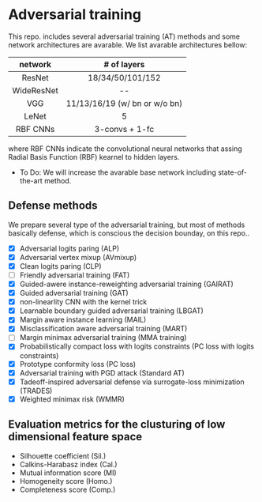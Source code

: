 # Adversarial training
This repo. includes several adversarial training (AT) methods and some network architectures are avarable.
We list avarable architectures bellow:

|network|# of layers|
| :---: | :---: |
|ResNet|18/34/50/101/152|
|WideResNet| -- |
|VGG|11/13/16/19 (w/ bn or w/o bn)|
|LeNet|5|
|RBF CNNs|3-convs + 1-fc|

where RBF CNNs indicate the convolutional neural networks that assing Radial Basis Function (RBF) kearnel to hidden layers.

* To Do: We will increase the avarable base network including state-of-the-art method.

## Defense methods
We prepare several type of the adversarial training, but most of methods basically defense, which is conscious the decision bounday, on this repo..

- [x] Adversarial logits paring (ALP)<br>
- [x] Adversarial vertex mixup (AVmixup)<br>
- [x] Clean logits paring (CLP)<br>
- [ ] Friendly adversarial training (FAT)<br>
- [x] Guided-awere instance-reweighting adversarial training (GAIRAT)<br>
- [x] Guided adversarial training (GAT)<br>
- [x] non-linearlity CNN with the kernel trick<br>
- [x] Learnable boundary guided adversarial training  (LBGAT)<br>
- [x] Margin aware instance learning (MAIL)<br>
- [x] Misclassification aware adversarial training (MART)<br>
- [ ] Margin minimax adversarial training (MMA training)<br>
- [x] Probabilistically compact loss with logits constraints (PC loss with logits constraints)<br>
- [x] Prototype conformity loss (PC loss)<br>
- [x] Adversarial training with PGD attack (Standard AT)<br>
- [x] Tadeoff-inspired adversarial defense via surrogate-loss minimization (TRADES)<br>
- [x] Weighted minimax risk (WMMR)

## Evaluation metrics for the clusturing of low dimensional feature space
* Silhouette coefficient (Sil.)
* Calkins-Harabasz index (Cal.)
* Mutual information score (MI)
* Homogeneity score (Homo.)
* Completeness score (Comp.)